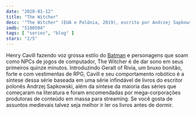```yaml
---
date: "2020-01-12"
title: "The Witcher"
desc: '"The Witcher" (EUA e Polônia, 2019), escrito por Andrzej Sapkowski, Lauren Schmidt e Haily Hall, com Henry Cavill, Freya Allan e Anya Chalotra.'
imdb: "5180504"
tags: [ "series", "blog" ]
stars: "2/5"
---
```

Henry Cavill fazendo voz grossa estilo do [Batman](/batman-begins) e personagens que soam como NPCs de jogos de computador, The Witcher é de dar sono em seus primeiros quinze minutos. Introduzindo Geralt of Rivia, um bruxo bonitão, forte e com vestimentas de RPG, Cavill e seu comportamento robótico é a síntese dessa série baseada em uma série infindável de livros do escritor polonês Andrzej Sapkowski, além da síntese da maioria das séries que começaram na literatura e foram encomendadas por mega-corporações produtoras de conteúdo em massa para streaming. Se você gosta de assuntos medievais talvez seja melhor ir ler os livros antes de dormir.
